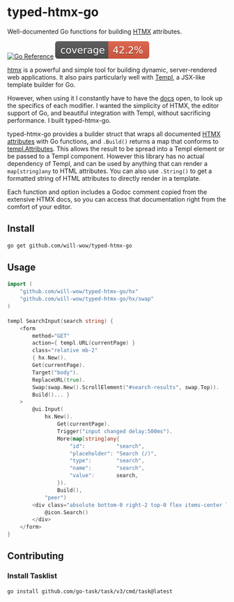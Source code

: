 # typed-htmx-go

Well-documented Go functions for building [HTMX](https://htmx.org) attributes.

[![Go Reference](https://pkg.go.dev/badge/github.com/will-wow/typed-htmx-go.svg)](https://pkg.go.dev/github.com/will-wow/typed-htmx-go)
![Code Coverage](./assets/badge.svg)

[htmx](https://htmx.org) is a powerful and simple tool for building dynamic, server-rendered web applications. It also pairs particularly well with [Templ](https://templ.guide), a JSX-like template builder for Go.

However, when using it I constantly have to have the [docs](https://htmx.org/reference) open, to look up the specifics of each modifier. I wanted the simplicity of HTMX, the editor support of Go, and beautiful integration with Templ, without sacrificing performance. I built typed-htmx-go.

typed-htmx-go provides a builder struct that wraps all documented [HTMX attributes](https://htmx.org/reference/) with Go functions, and `.Build()` returns a map that conforms to [templ.Attributes](https://templ.guide/syntax-and-usage/attributes). This allows the result to be spread into a Templ element or be passed to a Templ component. However this library has no actual dependency of Templ, and can be used by anything that can render a `map[string]any` to HTML attributes. You can also use `.String()` to get a formatted string of HTML attributes to directly render in a template.

Each function and option includes a Godoc comment copied from the extensive HTMX docs, so you can access that documentation right from the comfort of your editor.

## Install

```bash
go get github.com/will-wow/typed-htmx-go
```

## Usage

```go
import (
	"github.com/will-wow/typed-htmx-go/hx"
	"github.com/will-wow/typed-htmx-go/hx/swap"
)

templ SearchInput(search string) {
	<form
		method="GET"
		action={ templ.URL(currentPage) }
		class="relative mb-2"
		{ hx.New().
		Get(currentPage).
		Target("body").
		ReplaceURL(true).
		Swap(swap.New().ScrollElement("#search-results", swap.Top)).
		Build()... }
	>
		@ui.Input(
			hx.New().
				Get(currentPage).
				Trigger("input changed delay:500ms").
				More(map[string]any{
					"id":          "search",
					"placeholder": "Search (/)",
					"type":        "search",
					"name":        "search",
					"value":       search,
				}).
				Build(),
			"peer")
		<div class="absolute bottom-0 right-2 top-0 flex items-center leading-none peer-focus:hidden">
			@icon.Search()
		</div>
	</form>
}
```

## Contributing

### Install Tasklist

```bash
go install github.com/go-task/task/v3/cmd/task@latest
```
